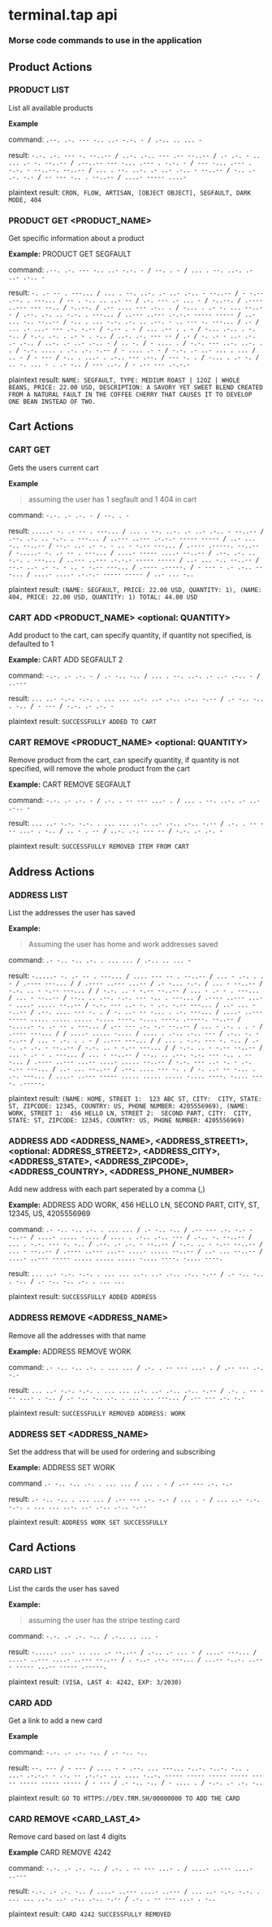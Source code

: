 # terminal.tap api
### Morse code commands to use in the application

## Product Actions

### PRODUCT LIST
List all available products

**Example**

command: ```.--. .-. --- -.. ..- -.-. - / .-.. .. ... -```

result: ```-.-. .-. --- -. --..-- / ..-. .-.. --- .-- --..-- / .- .-. - .. ... .- -. --..-- / .--..-- --- -... .--- . -.-. - / --- -... .--- . -.-. - --..--. --..-- / ... . --. ..-. .- ..- .-.. - --..-- / -.. .- .-. -.- / -- --- -.. . --..-- / ....- ----- ....-```

plaintext result: ```CRON, FLOW, ARTISAN, [OBJECT OBJECT], SEGFAULT, DARK MODE, 404```

### PRODUCT GET <PRODUCT_NAME>
Get specific information about a product

**Example:** PRODUCT GET SEGFAULT

command: ```.--. .-. --- -.. ..- -.-. - / --. . - / ... . --. ..-. .- ..- .-.. -```

result: ```-. .- -- . ---... / ... . --. ..-. .- ..- .-.. - --..-- / - -.-- .--. . ---... / -- . -.. .. ..- -- / .-. --- .- ... - / -..--. / .---- ..--- --- --.. / -..--. / .-- .... --- .-.. . / -... . .- -. ... --..-- / .--. .-. .. -.-. . ---... / ..--- ..--- .-.-.- ----- ----- / ..- ... -.. --..-- / -.. . ... -.-. .-. .. .--. - .. --- -. ---... / .- / ... .- ...- --- .-. -.-- / -.-- . - / ... .-- . . - / -... .-.. . -. -.. / -.-. .-. . .- - . -.. / ..-. .-. --- -- / .- / -. .- - ..- .-. .- .-.. / ..-. .- ..- .-.. - / .. -. / - .... . / -.-. --- ..-. ..-. . . / -.-. .... . .-. .-. -.-- / - .... .- - / -.-. .- ..- ... . ... / .. - / - --- / -.. . ...- . .-.. --- .--. / --- -. . / -... . .- -. / .. -. ... - . .- -.. / --- ..-. / - .-- --- .-.-.-```

plaintext result: ```NAME: SEGFAULT, TYPE: MEDIUM ROAST | 12OZ | WHOLE BEANS, PRICE: 22.00 USD, DESCRIPTION: A SAVORY YET SWEET BLEND CREATED FROM A NATURAL FAULT IN THE COFFEE CHERRY THAT CAUSES IT TO DEVELOP ONE BEAN INSTEAD OF TWO.```

## Cart Actions

### CART GET 
Gets the users current cart

**Example**
> assuming the user has 1 segfault and 1 404 in cart

command: ```-.-. .- .-. - / --. . -```

result: ```.....- -. .- -- . ---... / ... . --. ..-. .- ..- .-.. - --..-- / .--. .-. .. -.-. . ---... / ..--- ..--- .-.-.- ----- ----- / ..- ... -.. --..-- / --.- ..- .- -. - .. - -.-- ---... / .---- .-----. --..-- / -.....- -. .- -- . ---... / ....- ----- ....- --..-- / .--. .-. .. -.-. . ---... / ..--- ..--- .-.-.- ----- ----- / ..- ... -.. --..-- / --.- ..- .- -. - .. - -.-- ---... / .---- .-----. / - --- - .- .-.. ---... / ....- ....- .-.-.- ----- ----- / ..- ... -..```

plaintext result: ```(NAME: SEGFAULT, PRICE: 22.00 USD, QUANTITY: 1), (NAME: 404, PRICE: 22.00 USD, QUANTITY: 1) TOTAL: 44.00 USD```

### CART ADD <PRODUCT_NAME> <optional: QUANTITY>
Add product to the cart, can specify quantity, if quantity not specified, is defaulted to 1

**Example:** CART ADD SEGFAULT 2

command: ```-.-. .- .-. - / .- -.. -.. / ... . --. ..-. .- ..- .-.. - / ..---```

result: ```... ..- -.-. -.-. . ... ... ..-. ..- .-.. .-.. -.-- / .- -.. -.. . -.. / - --- / -.-. .- .-. -```

plaintext result: ```SUCCESSFULLY ADDED TO CART```

### CART REMOVE <PRODUCT_NAME> <optional: QUANTITY>
Remove product from the cart, can specify quantity, if quantity is not specified, will remove the whole product from the cart

**Example:** CART REMOVE SEGFAULT

command: ```-.-. .- .-. - / .-. . -- --- ...- . / ... . --. ..-. .- ..- .-.. -```

result: ```... ..- -.-. -.-. . ... ... ..-. ..- .-.. .-.. -.-- / .-. . -- --- ...- . -.. / .. - . -- / ..-. .-. --- -- / -.-. .- .-. -```

plaintext result: ```SUCCESSFULLY REMOVED ITEM FROM CART```

## Address Actions

### ADDRESS LIST
List the addresses the user has saved

**Example:**
> Assuming the user has home and work addresses saved

command: ```.- -.. -.. .-. . ... ... / .-.. .. ... -```

result: ```-.....- -. .- -- . ---... / .... --- -- . --..-- / ... - .-. . . - / .---- ---... / / .---- ..--- ...-- / .- -... -.-. / ... - --..-- / -.-. .. - -.-- ---... / / -.-. .. - -.-- --..-- / ... - .- - . ---... / ... - --..-- / --.. .. .--. -.-. --- -.. . ---... / .---- ..--- ...-- ....- ..... --..-- / -.-. --- ..- -. - .-. -.-- ---... / ..- ... --..-- / .--. .... --- -. . / -. ..- -- -... . .-. ---... / ....- ..--- ----- ..... ..... ..... -.... ----. -.... ----. .-----. --..-- / -.....- -. .- -- . ---... / .-- --- .-. -.- --..-- / ... - .-. . . - / .---- ---... / / ....- ..... -.... / .... . .-.. .-.. --- / .-.. -. --..-- / ... - .-. . . - / ..--- ---... / / ... . -.-. --- -. -.. / .--. .- .-. - --..-- / -.-. .. - -.-- ---... / / -.-. .. - -.-- --..-- / ... - .- - . ---... / ... - --..-- / --.. .. .--. -.-. --- -.. . ---... / .---- ..--- ...-- ....- ..... --..-- / -.-. --- ..- -. - .-. -.-- ---... / ..- ... --..-- / .--. .... --- -. . / -. ..- -- -... . .-. ---... / ....- ..--- ----- ..... ..... ..... -.... ----. -.... ----. .-----.```

plaintext result: ```(NAME: HOME, STREET 1:  123 ABC ST, CITY:  CITY, STATE: ST, ZIPCODE: 12345, COUNTRY: US, PHONE NUMBER: 4205556969), (NAME: WORK, STREET 1:  456 HELLO LN, STREET 2:  SECOND PART, CITY:  CITY, STATE: ST, ZIPCODE: 12345, COUNTRY: US, PHONE NUMBER: 4205556969)```

### ADDRESS ADD <ADDRESS_NAME>, <ADDRESS_STREET1>, <optional: ADDRESS_STREET2>, <ADDRESS_CITY>, <ADDRESS_STATE>, <ADDRESS_ZIPCODE>, <ADDRESS_COUNTRY>, <ADDRESS_PHONE_NUMBER>
Add new address with each part seperated by a comma (,)

**Example:** ADDRESS ADD WORK, 456 HELLO LN, SECOND PART, CITY, ST, 12345, US, 4205556969

command: ```.- -.. -.. .-. . ... ... / .- -.. -.. / .-- --- .-. -.- --..-- / ....- ..... -.... / .... . .-.. .-.. --- / .-.. -. --..-- / ... . -.-. --- -. -.. / .--. .- .-. - --..-- / -.-. .. - -.-- --..-- / ... - --..-- / .---- ..--- ...-- ....- ..... --..-- / ..- ... --..-- / ....- ..--- ----- ..... ..... ..... -.... ----. -.... ----.```

result: ```... ..- -.-. -.-. . ... ... ..-. ..- .-.. .-.. -.-- / .- -.. -.. . -.. / .- -.. -.. .-. . ... ...```

plaintext result: ```SUCCESSFULLY ADDED ADDRESS```

### ADDRESS REMOVE <ADDRESS_NAME>
Remove all the addresses with that name

**Example:** ADDRESS REMOVE WORK

command: ```.- -.. -.. .-. . ... ... / .-. . -- --- ...- . / .-- --- .-. -.-```

result: ```... ..- -.-. -.-. . ... ... ..-. ..- .-.. .-.. -.-- / .-. . -- --- ...- . -.. / .- -.. -.. .-. . ... ... ---... / .-- --- .-. -.-```

plaintext result: ```SUCCESSFULLY REMOVED ADDRESS: WORK```

### ADDRESS SET <ADDRESS_NAME>
Set the address that will be used for ordering and subscribing

**Example:** ADDRESS SET WORK

command ```.- -.. -.. .-. . ... ... / ... . - / .-- --- .-. -.-```

result: ```.- -.. -.. . ... ... / .-- --- .-. -.- / ... . - / ... ..- -.-. -.-. . ... ... ..-. ..- .-.. .-.. -.--```

plaintext result: ```ADDRESS WORK SET SUCCESSFULLY```

## Card Actions

### CARD LIST
List the cards the user has saved

**Example:**
> assuming the user has the stripe testing card 

command: ```-.-. .- .-. -.. / .-.. .. ... -```

result: ```-.....- ...- .. ... .- --..-- / .-.. .- ... - / ....- ---... / ....- ..--- ....- ..--- --..-- / . -..- .--. ---... / ...-- -..-. ..--- ----- ...-- ----- .-----.```

plaintext result: ```(VISA, LAST 4: 4242, EXP: 3/2030)```

### CARD ADD 
Get a link to add a new card 

**Example**

command: ```-.-. .- .-. -.. / .- -.. -..```

result: ```--. --- / - --- / .... - - .--. ... ---... -..-. -..-. -.. . ...- .-.-.- - .-. -- .-.-.- ... .... -..-. ----- ----- ----- ----- ----- ----- ----- ----- / - --- / .- -.. -.. / - .... . / -.-. .- .-. -..```

plaintext result: ```GO TO HTTPS://DEV.TRM.SH/00000000 TO ADD THE CARD```

### CARD REMOVE <CARD_LAST_4>
Remove card based on last 4 digits

**Example** CARD REMOVE 4242 

command: ```-.-. .- .-. -.. / .-. . -- --- ...- . / ....- ..--- ....- ..---```

result: ```-.-. .- .-. -.. / ....- ..--- ....- ..--- / ... ..- -.-. -.-. . ... ... ..-. ..- .-.. .-.. -.-- / .-. . -- --- ...- . -..```

plaintext result: ```CARD 4242 SUCCESSFULLY REMOVED```
